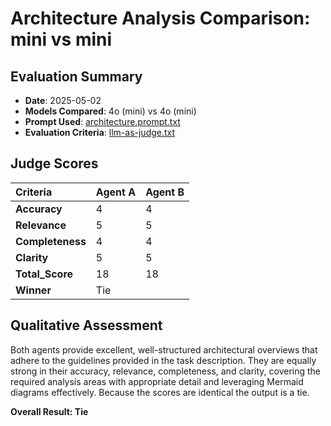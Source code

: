 # Architecture Analysis Comparison: mini vs mini

## Evaluation Summary
- **Date**: 2025-05-02
- **Models Compared**: 4o (mini) vs 4o (mini)
- **Prompt Used**: [architecture.prompt.txt](../prompts/architecture.prompt.txt)
- **Evaluation Criteria**: [llm-as-judge.txt](../prompts/llm-as-judge.txt)

## Judge Scores

| Criteria | Agent A | Agent B |
|:--------|:--------|:--------|
| **Accuracy** | 4 | 4 |
| **Relevance** | 5 | 5 |
| **Completeness** | 4 | 4 |
| **Clarity** | 5 | 5 |
| **Total_Score** | 18 | 18 |
| **Winner** | Tie |

## Qualitative Assessment

Both agents provide excellent, well-structured architectural overviews that adhere to the guidelines provided in the task description. They are equally strong in their accuracy, relevance, completeness, and clarity, covering the required analysis areas with appropriate detail and leveraging Mermaid diagrams effectively. Because the scores are identical the output is a tie.


**Overall Result: Tie**